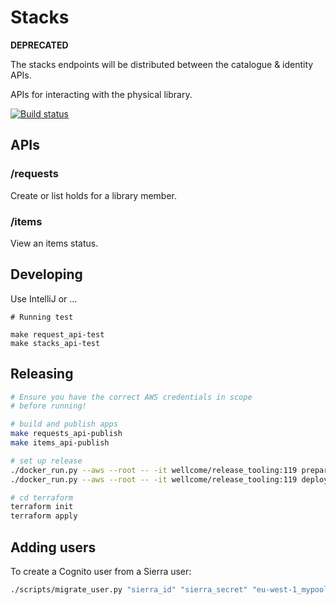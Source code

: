 # Stacks

**DEPRECATED**

The stacks endpoints will be distributed between the catalogue & identity APIs.

APIs for interacting  with the physical library.

[![Build status](https://badge.buildkite.com/7329aeccaa2db0f05a79c5126ec15fd56efdd619c43b71c8e7.svg?branch=main)](https://buildkite.com/wellcomecollection/stacks-service)

## APIs

### /requests

Create or list holds for a library member.

### /items

View an items status.

## Developing

Use IntelliJ or ...

```
# Running test

make request_api-test 
make stacks_api-test 
```

## Releasing

```sh
# Ensure you have the correct AWS credentials in scope
# before running!

# build and publish apps
make requests_api-publish 
make items_api-publish 

# set up release
./docker_run.py --aws --root -- -it wellcome/release_tooling:119 prepare
./docker_run.py --aws --root -- -it wellcome/release_tooling:119 deploy

# cd terraform
terraform init
terraform apply
```

## Adding users

To create a Cognito user from a Sierra user:

```sh
./scripts/migrate_user.py "sierra_id" "sierra_secret" "eu-west-1_mypool" "email@sierra.com"
```
